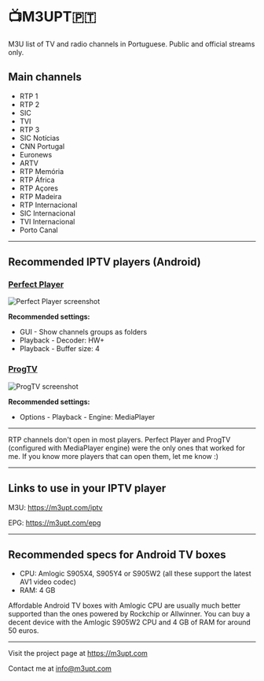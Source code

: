 # 📺M3UPT🇵🇹

M3U list of TV and radio channels in Portuguese. Public and official streams only.


## Main channels

* RTP 1
* RTP 2
* SIC
* TVI
* RTP 3
* SIC Notícias
* CNN Portugal
* Euronews
* ARTV
* RTP Memória
* RTP África
* RTP Açores
* RTP Madeira
* RTP Internacional
* SIC Internacional
* TVI Internacional
* Porto Canal

---

## Recommended IPTV players (Android)

### [Perfect Player](http://niklabs.com/downloads/)

![Perfect Player screenshot](https://github.com/LITUATUI/M3UPT/raw/main/Perfect-Player-Euronews.avif "Perfect Player screenshot")

**Recommended settings:**

* GUI - Show channels groups as folders
* Playback - Decoder: HW+
* Playback - Buffer size: 4


### [ProgTV](https://www.progdvb.com/progtva_download.html) 

![ProgTV screenshot](https://github.com/LITUATUI/M3UPT/raw/main/ProgTV-RTP1.avif "ProgTV screenshot")

**Recommended settings:**

* Options - Playback - Engine: MediaPlayer

---

RTP channels don't open in most players. Perfect Player and ProgTV (configured with MediaPlayer engine) were the only ones that worked for me. If you know more players that can open them, let me know :)

---

## Links to use in your IPTV player

M3U: <https://m3upt.com/iptv>

EPG: <https://m3upt.com/epg>

---

## Recommended specs for Android TV boxes

* CPU: Amlogic S905X4, S905Y4 or S905W2 (all these support the latest AV1 video codec)
* RAM: 4 GB

Affordable Android TV boxes with Amlogic CPU are usually much better supported than the ones powered by Rockchip or Allwinner. You can buy a decent device with the Amlogic S905W2 CPU and 4 GB of RAM for around 50 euros.

---

Visit the project page at <https://m3upt.com>

Contact me at <info@m3upt.com>
